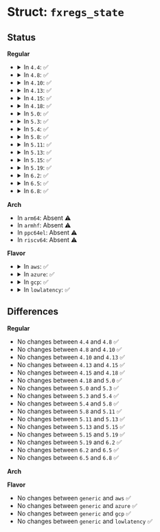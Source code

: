 # Struct: <code>fxregs_state</code>

## Status
<b>Regular</b>
<ul>
<li>
<details>
<summary>In <code>4.4</code>: ✅</summary>

```c
struct fxregs_state {
    u16 cwd;
    u16 swd;
    u16 twd;
    u16 fop;
    u64 rip;
    u64 rdp;
    u32 fip;
    u32 fcs;
    u32 foo;
    u32 fos;
    u32 mxcsr;
    u32 mxcsr_mask;
    u32 st_space[32];
    u32 xmm_space[64];
    u32 padding[12];
    u32 padding1[12];
    u32 sw_reserved[12];
};
```
</details>
</li>
<li>
<details>
<summary>In <code>4.8</code>: ✅</summary>

```c
struct fxregs_state {
    u16 cwd;
    u16 swd;
    u16 twd;
    u16 fop;
    u64 rip;
    u64 rdp;
    u32 fip;
    u32 fcs;
    u32 foo;
    u32 fos;
    u32 mxcsr;
    u32 mxcsr_mask;
    u32 st_space[32];
    u32 xmm_space[64];
    u32 padding[12];
    u32 padding1[12];
    u32 sw_reserved[12];
};
```
</details>
</li>
<li>
<details>
<summary>In <code>4.10</code>: ✅</summary>

```c
struct fxregs_state {
    u16 cwd;
    u16 swd;
    u16 twd;
    u16 fop;
    u64 rip;
    u64 rdp;
    u32 fip;
    u32 fcs;
    u32 foo;
    u32 fos;
    u32 mxcsr;
    u32 mxcsr_mask;
    u32 st_space[32];
    u32 xmm_space[64];
    u32 padding[12];
    u32 padding1[12];
    u32 sw_reserved[12];
};
```
</details>
</li>
<li>
<details>
<summary>In <code>4.13</code>: ✅</summary>

```c
struct fxregs_state {
    u16 cwd;
    u16 swd;
    u16 twd;
    u16 fop;
    u64 rip;
    u64 rdp;
    u32 fip;
    u32 fcs;
    u32 foo;
    u32 fos;
    u32 mxcsr;
    u32 mxcsr_mask;
    u32 st_space[32];
    u32 xmm_space[64];
    u32 padding[12];
    u32 padding1[12];
    u32 sw_reserved[12];
};
```
</details>
</li>
<li>
<details>
<summary>In <code>4.15</code>: ✅</summary>

```c
struct fxregs_state {
    u16 cwd;
    u16 swd;
    u16 twd;
    u16 fop;
    u64 rip;
    u64 rdp;
    u32 fip;
    u32 fcs;
    u32 foo;
    u32 fos;
    u32 mxcsr;
    u32 mxcsr_mask;
    u32 st_space[32];
    u32 xmm_space[64];
    u32 padding[12];
    u32 padding1[12];
    u32 sw_reserved[12];
};
```
</details>
</li>
<li>
<details>
<summary>In <code>4.18</code>: ✅</summary>

```c
struct fxregs_state {
    u16 cwd;
    u16 swd;
    u16 twd;
    u16 fop;
    u64 rip;
    u64 rdp;
    u32 fip;
    u32 fcs;
    u32 foo;
    u32 fos;
    u32 mxcsr;
    u32 mxcsr_mask;
    u32 st_space[32];
    u32 xmm_space[64];
    u32 padding[12];
    u32 padding1[12];
    u32 sw_reserved[12];
};
```
</details>
</li>
<li>
<details>
<summary>In <code>5.0</code>: ✅</summary>

```c
struct fxregs_state {
    u16 cwd;
    u16 swd;
    u16 twd;
    u16 fop;
    u64 rip;
    u64 rdp;
    u32 fip;
    u32 fcs;
    u32 foo;
    u32 fos;
    u32 mxcsr;
    u32 mxcsr_mask;
    u32 st_space[32];
    u32 xmm_space[64];
    u32 padding[12];
    u32 padding1[12];
    u32 sw_reserved[12];
};
```
</details>
</li>
<li>
<details>
<summary>In <code>5.3</code>: ✅</summary>

```c
struct fxregs_state {
    u16 cwd;
    u16 swd;
    u16 twd;
    u16 fop;
    u64 rip;
    u64 rdp;
    u32 fip;
    u32 fcs;
    u32 foo;
    u32 fos;
    u32 mxcsr;
    u32 mxcsr_mask;
    u32 st_space[32];
    u32 xmm_space[64];
    u32 padding[12];
    u32 padding1[12];
    u32 sw_reserved[12];
};
```
</details>
</li>
<li>
<details>
<summary>In <code>5.4</code>: ✅</summary>

```c
struct fxregs_state {
    u16 cwd;
    u16 swd;
    u16 twd;
    u16 fop;
    u64 rip;
    u64 rdp;
    u32 fip;
    u32 fcs;
    u32 foo;
    u32 fos;
    u32 mxcsr;
    u32 mxcsr_mask;
    u32 st_space[32];
    u32 xmm_space[64];
    u32 padding[12];
    u32 padding1[12];
    u32 sw_reserved[12];
};
```
</details>
</li>
<li>
<details>
<summary>In <code>5.8</code>: ✅</summary>

```c
struct fxregs_state {
    u16 cwd;
    u16 swd;
    u16 twd;
    u16 fop;
    u64 rip;
    u64 rdp;
    u32 fip;
    u32 fcs;
    u32 foo;
    u32 fos;
    u32 mxcsr;
    u32 mxcsr_mask;
    u32 st_space[32];
    u32 xmm_space[64];
    u32 padding[12];
    u32 padding1[12];
    u32 sw_reserved[12];
};
```
</details>
</li>
<li>
<details>
<summary>In <code>5.11</code>: ✅</summary>

```c
struct fxregs_state {
    u16 cwd;
    u16 swd;
    u16 twd;
    u16 fop;
    u64 rip;
    u64 rdp;
    u32 fip;
    u32 fcs;
    u32 foo;
    u32 fos;
    u32 mxcsr;
    u32 mxcsr_mask;
    u32 st_space[32];
    u32 xmm_space[64];
    u32 padding[12];
    u32 padding1[12];
    u32 sw_reserved[12];
};
```
</details>
</li>
<li>
<details>
<summary>In <code>5.13</code>: ✅</summary>

```c
struct fxregs_state {
    u16 cwd;
    u16 swd;
    u16 twd;
    u16 fop;
    u64 rip;
    u64 rdp;
    u32 fip;
    u32 fcs;
    u32 foo;
    u32 fos;
    u32 mxcsr;
    u32 mxcsr_mask;
    u32 st_space[32];
    u32 xmm_space[64];
    u32 padding[12];
    u32 padding1[12];
    u32 sw_reserved[12];
};
```
</details>
</li>
<li>
<details>
<summary>In <code>5.15</code>: ✅</summary>

```c
struct fxregs_state {
    u16 cwd;
    u16 swd;
    u16 twd;
    u16 fop;
    u64 rip;
    u64 rdp;
    u32 fip;
    u32 fcs;
    u32 foo;
    u32 fos;
    u32 mxcsr;
    u32 mxcsr_mask;
    u32 st_space[32];
    u32 xmm_space[64];
    u32 padding[12];
    u32 padding1[12];
    u32 sw_reserved[12];
};
```
</details>
</li>
<li>
<details>
<summary>In <code>5.19</code>: ✅</summary>

```c
struct fxregs_state {
    u16 cwd;
    u16 swd;
    u16 twd;
    u16 fop;
    u64 rip;
    u64 rdp;
    u32 fip;
    u32 fcs;
    u32 foo;
    u32 fos;
    u32 mxcsr;
    u32 mxcsr_mask;
    u32 st_space[32];
    u32 xmm_space[64];
    u32 padding[12];
    u32 padding1[12];
    u32 sw_reserved[12];
};
```
</details>
</li>
<li>
<details>
<summary>In <code>6.2</code>: ✅</summary>

```c
struct fxregs_state {
    u16 cwd;
    u16 swd;
    u16 twd;
    u16 fop;
    u64 rip;
    u64 rdp;
    u32 fip;
    u32 fcs;
    u32 foo;
    u32 fos;
    u32 mxcsr;
    u32 mxcsr_mask;
    u32 st_space[32];
    u32 xmm_space[64];
    u32 padding[12];
    u32 padding1[12];
    u32 sw_reserved[12];
};
```
</details>
</li>
<li>
<details>
<summary>In <code>6.5</code>: ✅</summary>

```c
struct fxregs_state {
    u16 cwd;
    u16 swd;
    u16 twd;
    u16 fop;
    u64 rip;
    u64 rdp;
    u32 fip;
    u32 fcs;
    u32 foo;
    u32 fos;
    u32 mxcsr;
    u32 mxcsr_mask;
    u32 st_space[32];
    u32 xmm_space[64];
    u32 padding[12];
    u32 padding1[12];
    u32 sw_reserved[12];
};
```
</details>
</li>
<li>
<details>
<summary>In <code>6.8</code>: ✅</summary>

```c
struct fxregs_state {
    u16 cwd;
    u16 swd;
    u16 twd;
    u16 fop;
    u64 rip;
    u64 rdp;
    u32 fip;
    u32 fcs;
    u32 foo;
    u32 fos;
    u32 mxcsr;
    u32 mxcsr_mask;
    u32 st_space[32];
    u32 xmm_space[64];
    u32 padding[12];
    u32 padding1[12];
    u32 sw_reserved[12];
};
```
</details>
</li>
</ul>
<b>Arch</b>
<ul>
<li>
In <code>arm64</code>: Absent ⚠️
</li>
<li>
In <code>armhf</code>: Absent ⚠️
</li>
<li>
In <code>ppc64el</code>: Absent ⚠️
</li>
<li>
In <code>riscv64</code>: Absent ⚠️
</li>
</ul>
<b>Flavor</b>
<ul>
<li>
<details>
<summary>In <code>aws</code>: ✅</summary>

```c
struct fxregs_state {
    u16 cwd;
    u16 swd;
    u16 twd;
    u16 fop;
    u64 rip;
    u64 rdp;
    u32 fip;
    u32 fcs;
    u32 foo;
    u32 fos;
    u32 mxcsr;
    u32 mxcsr_mask;
    u32 st_space[32];
    u32 xmm_space[64];
    u32 padding[12];
    u32 padding1[12];
    u32 sw_reserved[12];
};
```
</details>
</li>
<li>
<details>
<summary>In <code>azure</code>: ✅</summary>

```c
struct fxregs_state {
    u16 cwd;
    u16 swd;
    u16 twd;
    u16 fop;
    u64 rip;
    u64 rdp;
    u32 fip;
    u32 fcs;
    u32 foo;
    u32 fos;
    u32 mxcsr;
    u32 mxcsr_mask;
    u32 st_space[32];
    u32 xmm_space[64];
    u32 padding[12];
    u32 padding1[12];
    u32 sw_reserved[12];
};
```
</details>
</li>
<li>
<details>
<summary>In <code>gcp</code>: ✅</summary>

```c
struct fxregs_state {
    u16 cwd;
    u16 swd;
    u16 twd;
    u16 fop;
    u64 rip;
    u64 rdp;
    u32 fip;
    u32 fcs;
    u32 foo;
    u32 fos;
    u32 mxcsr;
    u32 mxcsr_mask;
    u32 st_space[32];
    u32 xmm_space[64];
    u32 padding[12];
    u32 padding1[12];
    u32 sw_reserved[12];
};
```
</details>
</li>
<li>
<details>
<summary>In <code>lowlatency</code>: ✅</summary>

```c
struct fxregs_state {
    u16 cwd;
    u16 swd;
    u16 twd;
    u16 fop;
    u64 rip;
    u64 rdp;
    u32 fip;
    u32 fcs;
    u32 foo;
    u32 fos;
    u32 mxcsr;
    u32 mxcsr_mask;
    u32 st_space[32];
    u32 xmm_space[64];
    u32 padding[12];
    u32 padding1[12];
    u32 sw_reserved[12];
};
```
</details>
</li>
</ul>

## Differences
<b>Regular</b>
<ul>
<li>
No changes between <code>4.4</code> and <code>4.8</code> ✅
</li>
<li>
No changes between <code>4.8</code> and <code>4.10</code> ✅
</li>
<li>
No changes between <code>4.10</code> and <code>4.13</code> ✅
</li>
<li>
No changes between <code>4.13</code> and <code>4.15</code> ✅
</li>
<li>
No changes between <code>4.15</code> and <code>4.18</code> ✅
</li>
<li>
No changes between <code>4.18</code> and <code>5.0</code> ✅
</li>
<li>
No changes between <code>5.0</code> and <code>5.3</code> ✅
</li>
<li>
No changes between <code>5.3</code> and <code>5.4</code> ✅
</li>
<li>
No changes between <code>5.4</code> and <code>5.8</code> ✅
</li>
<li>
No changes between <code>5.8</code> and <code>5.11</code> ✅
</li>
<li>
No changes between <code>5.11</code> and <code>5.13</code> ✅
</li>
<li>
No changes between <code>5.13</code> and <code>5.15</code> ✅
</li>
<li>
No changes between <code>5.15</code> and <code>5.19</code> ✅
</li>
<li>
No changes between <code>5.19</code> and <code>6.2</code> ✅
</li>
<li>
No changes between <code>6.2</code> and <code>6.5</code> ✅
</li>
<li>
No changes between <code>6.5</code> and <code>6.8</code> ✅
</li>
</ul>
<b>Arch</b>
<ul>
</ul>
<b>Flavor</b>
<ul>
<li>
No changes between <code>generic</code> and <code>aws</code> ✅
</li>
<li>
No changes between <code>generic</code> and <code>azure</code> ✅
</li>
<li>
No changes between <code>generic</code> and <code>gcp</code> ✅
</li>
<li>
No changes between <code>generic</code> and <code>lowlatency</code> ✅
</li>
</ul>
